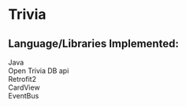 # Trivia

## Language/Libraries Implemented:
Java<br/>
Open Trivia DB api<br/>
Retrofit2<br/>
CardView<br/>
EventBus<br/>
